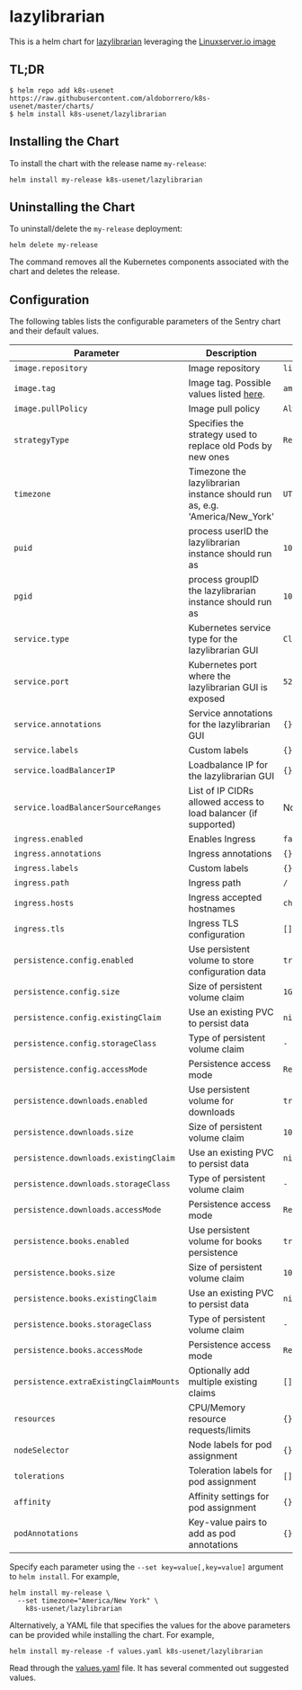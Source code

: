 # lazylibrarian

This is a helm chart for [lazylibrarian](https://gitlab.com/LazyLibrarian/LazyLibrarian) leveraging the [Linuxserver.io image](https://hub.docker.com/r/linuxserver/lazylibrarian/)

## TL;DR

```shell
$ helm repo add k8s-usenet https://raw.githubusercontent.com/aldoborrero/k8s-usenet/master/charts/
$ helm install k8s-usenet/lazylibrarian
```

## Installing the Chart

To install the chart with the release name `my-release`:

```console
helm install my-release k8s-usenet/lazylibrarian
```

## Uninstalling the Chart

To uninstall/delete the `my-release` deployment:

```console
helm delete my-release
```

The command removes all the Kubernetes components associated with the chart and deletes the release.

## Configuration

The following tables lists the configurable parameters of the Sentry chart and their default values.

| Parameter                              | Description                                                                                         | Default                     |
| -------------------------------------- | --------------------------------------------------------------------------------------------------- | --------------------------- |
| `image.repository`                     | Image repository                                                                                    | `linuxserver/lazylibrarian` |
| `image.tag`                            | Image tag. Possible values listed [here](https://hub.docker.com/r/linuxserver/lazylibrarian/tags/). | `amd64-latest`              |
| `image.pullPolicy`                     | Image pull policy                                                                                   | `Always`                    |
| `strategyType`                         | Specifies the strategy used to replace old Pods by new ones                                         | `Recreate`                  |
| `timezone`                             | Timezone the lazylibrarian instance should run as, e.g. 'America/New_York'                          | `UTC`                       |
| `puid`                                 | process userID the lazylibrarian instance should run as                                             | `1001`                      |
| `pgid`                                 | process groupID the lazylibrarian instance should run as                                            | `1001`                      |
| `service.type`                         | Kubernetes service type for the lazylibrarian GUI                                                   | `ClusterIP`                 |
| `service.port`                         | Kubernetes port where the lazylibrarian GUI is exposed                                              | `5299`                      |
| `service.annotations`                  | Service annotations for the lazylibrarian GUI                                                       | `{}`                        |
| `service.labels`                       | Custom labels                                                                                       | `{}`                        |
| `service.loadBalancerIP`               | Loadbalance IP for the lazylibrarian GUI                                                            | `{}`                        |
| `service.loadBalancerSourceRanges`     | List of IP CIDRs allowed access to load balancer (if supported)                                     | None                        |
| `ingress.enabled`                      | Enables Ingress                                                                                     | `false`                     |
| `ingress.annotations`                  | Ingress annotations                                                                                 | `{}`                        |
| `ingress.labels`                       | Custom labels                                                                                       | `{}`                        |
| `ingress.path`                         | Ingress path                                                                                        | `/`                         |
| `ingress.hosts`                        | Ingress accepted hostnames                                                                          | `chart-example.local`       |
| `ingress.tls`                          | Ingress TLS configuration                                                                           | `[]`                        |
| `persistence.config.enabled`           | Use persistent volume to store configuration data                                                   | `true`                      |
| `persistence.config.size`              | Size of persistent volume claim                                                                     | `1Gi`                       |
| `persistence.config.existingClaim`     | Use an existing PVC to persist data                                                                 | `nil`                       |
| `persistence.config.storageClass`      | Type of persistent volume claim                                                                     | `-`                         |
| `persistence.config.accessMode`        | Persistence access mode                                                                             | `ReadWriteOnce`             |
| `persistence.downloads.enabled`        | Use persistent volume for downloads                                                                 | `true`                      |
| `persistence.downloads.size`           | Size of persistent volume claim                                                                     | `10Gi`                      |
| `persistence.downloads.existingClaim`  | Use an existing PVC to persist data                                                                 | `nil`                       |
| `persistence.downloads.storageClass`   | Type of persistent volume claim                                                                     | `-`                         |
| `persistence.downloads.accessMode`     | Persistence access mode                                                                             | `ReadWriteOnce`             |
| `persistence.books.enabled`            | Use persistent volume for books persistence                                                         | `true`                      |
| `persistence.books.size`               | Size of persistent volume claim                                                                     | `10Gi`                      |
| `persistence.books.existingClaim`      | Use an existing PVC to persist data                                                                 | `nil`                       |
| `persistence.books.storageClass`       | Type of persistent volume claim                                                                     | `-`                         |
| `persistence.books.accessMode`         | Persistence access mode                                                                             | `ReadWriteOnce`             |
| `persistence.extraExistingClaimMounts` | Optionally add multiple existing claims                                                             | `[]`                        |
| `resources`                            | CPU/Memory resource requests/limits                                                                 | `{}`                        |
| `nodeSelector`                         | Node labels for pod assignment                                                                      | `{}`                        |
| `tolerations`                          | Toleration labels for pod assignment                                                                | `[]`                        |
| `affinity`                             | Affinity settings for pod assignment                                                                | `{}`                        |
| `podAnnotations`                       | Key-value pairs to add as pod annotations                                                           | `{}`                        |

Specify each parameter using the `--set key=value[,key=value]` argument to `helm install`. For example,

```console
helm install my-release \
  --set timezone="America/New York" \
    k8s-usenet/lazylibrarian
```

Alternatively, a YAML file that specifies the values for the above parameters can be provided while installing the chart. For example,

```console
helm install my-release -f values.yaml k8s-usenet/lazylibrarian
```

Read through the [values.yaml](values.yaml) file. It has several commented out suggested values.
